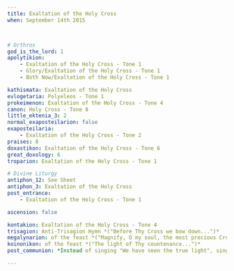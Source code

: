 ```yaml
---
title: Exaltation of the Holy Cross
when: September 14th 2015



# Orthros
god_is_the_lord: 1
apolytikion:
    - Exaltation of the Holy Cross - Tone 1
    - Glory/Exaltation of the Holy Cross - Tone 1
    - Both Now/Exaltation of the Holy Cross - Tone 1

kathismata: Exaltation of the Holy Cross
evlogetaria: Polyeleos - Tone 1
prokeimenon: Exaltation of the Holy Cross - Tone 4
canon: Holy Cross - Tone 8
little_ektenia_3: 2
normal_exaposteilarion: false
exaposteilaria:
    - Exaltation of the Holy Cross - Tone 2
praises: 8
doxastikon: Exaltation of the Holy Cross - Tone 6
great_doxology: 6
troparion: Exaltation of the Holy Cross - Tone 1

# Divine Liturgy
antiphon_12: See Sheet
antiphon_3: Exaltation of the Holy Cross
post_entrance:
    - Exaltation of the Holy Cross - Tone 1

ascension: false

kontakion: Exaltation of the Holy Cross - Tone 4
trisagion: Anti-Trisagion Hymn *("Before Thy Cross we bow down...")*
megalynarion: of the feast *("Magnify, O my soul, the most precious Cross...")*
koinonikon: of the feast *("The light of Thy countenance...")*
post_communion: *Instead of singing "We have seen the true light", sing the Apolytikion of the Holy Cross.*

---
```


